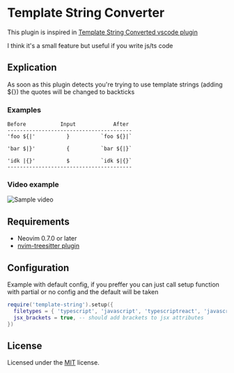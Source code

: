 # Template String Converter

This plugin is inspired in [Template String Converted vscode plugin](https://marketplace.visualstudio.com/items?itemName=meganrogge.template-string-converter)

I think it's a small feature but useful if you write js/ts code

## Explication

As soon as this plugin detects you're trying to use template strings (adding ${}) the quotes will be changed to backticks

### Examples

```
Before           Input            After
----------------------------------------
'foo ${|'          }          `foo ${}|`

'bar $|}'          {          `bar ${|}`

'idk |{}'          $          `idk $|{}`
----------------------------------------
```

### Video example

![Sample video](https://gist.githubusercontent.com/axelvc/b34d7fd659e573d0622f25d32ac3388a/raw/2b76682d7af471359325677fbebb6fd1b72558d3/demo.gif)

## Requirements

- Neovim 0.7.0 or later
- [nvim-treesitter plugin](https://github.com/nvim-treesitter/nvim-treesitter)

## Configuration

Example with default config, if you preffer you can just call setup function with partial or no config and the default will be taken

```lua
require('template-string').setup({
  filetypes = { 'typescript', 'javascript', 'typescriptreact', 'javascriptreact' }, -- filetypes where the plugin is active
  jsx_brackets = true, -- should add brackets to jsx attributes
})
```

## License

Licensed under the [MIT](./LICENSE) license.
